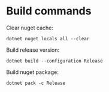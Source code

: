 # Build commands

Clear nuget cache:
```
dotnet nuget locals all --clear 
```

Build release version:
```
dotnet build --configuration Release  
```

Build nuget package:
```
dotnet pack -c Release
```